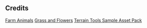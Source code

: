 ## Credits

[Farm Animals](https://assetstore.unity.com/packages/3d/farm-animals-set-97945)
[Grass and Flowers](https://assetstore.unity.com/packages/2d/textures-materials/nature/grass-flowers-pack-free-138810)
[Terrain Tools Sample Asset Pack](https://assetstore.unity.com/packages/2d/textures-materials/nature/terrain-tools-sample-asset-pack-145808?utm_source=YouTube&utm_medium=social&utm_campaign=evangelism_global_generalpromo_2021-02-19_terrain-tools-asset1)